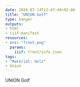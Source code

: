 ```yaml
---
date: 2026-07-14T12:47:44+02:00
title: "UNION Golf"
type: hanger
outputs:
- html
- iiif-manifest
resources:
- src: "front.png"
  params:
    iiif: front/info.json
tags:
- "Material: Holz"
- Union
---
```

UNION
Golf

